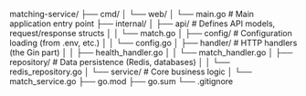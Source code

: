 matching-service/
├── cmd/
│ └── web/
│ └── main.go # Main application entry point
├── internal/
│ ├── api/ # Defines API models, request/response structs
│ │ └── match.go
│ ├── config/ # Configuration loading (from .env, etc.)
│ │ └── config.go
│ ├── handler/ # HTTP handlers (the Gin part)
│ │ ├── health_handler.go
│ │ └── match_handler.go
│ ├── repository/ # Data persistence (Redis, databases)
│ │ └── redis_repository.go
│ └── service/ # Core business logic
│ └── match_service.go
├── go.mod
├── go.sum
└── .gitignore
